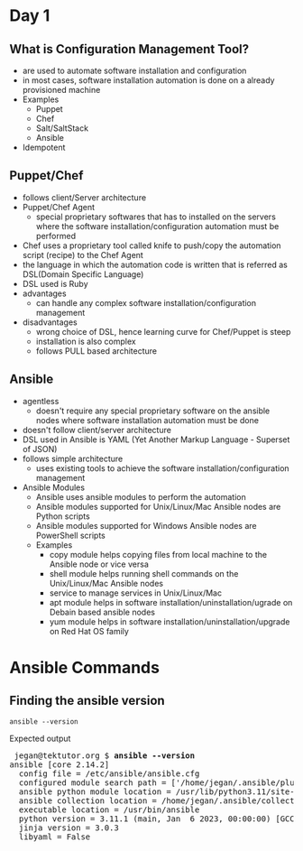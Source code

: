 # Day 1

## What is Configuration Management Tool?
- are used to automate software installation and configuration
- in most cases, software installation automation is done on a already provisioned machine
- Examples
  - Puppet
  - Chef
  - Salt/SaltStack
  - Ansible
- Idempotent

## Puppet/Chef
- follows client/Server architecture
- Puppet/Chef Agent
  - special proprietary softwares that has to installed on the servers where the software installation/configuration automation must be performed
- Chef uses a proprietary tool called knife to push/copy the automation script (recipe) to the Chef Agent
- the language in which the automation code is written that is referred as DSL(Domain Specific Language)
- DSL used is Ruby
- advantages
  - can handle any complex software installation/configuration management 
- disadvantages
  - wrong choice of DSL, hence learning curve for Chef/Puppet is steep
  - installation is also complex
  - follows PULL based architecture

## Ansible
- agentless
  - doesn't require any special proprietary software on the ansible nodes where software installation automation must be done
- doesn't follow client/server architecture
- DSL used in Ansible is YAML (Yet Another Markup Language - Superset of JSON)
- follows simple architecture
  - uses existing tools to achieve the software installation/configuration management
- Ansible Modules
  - Ansible uses ansible modules to perform the automation
  - Ansible modules supported for Unix/Linux/Mac Ansible nodes are Python scripts
  - Ansible modules supported for Windows Ansible nodes are PowerShell scripts
  - Examples
    - copy module helps copying files from local machine to the Ansible node or vice versa
    - shell module helps running shell commands on the Unix/Linux/Mac Ansible nodes
    - service to manage services in Unix/Linux/Mac
    - apt module helps in software installation/uninstallation/ugrade on Debain based ansible nodes
    - yum module helps in software installation/uninstallation/upgrade on Red Hat OS family

# Ansible Commands

## Finding the ansible version
```
ansible --version
```
Expected output
<pre>
 jegan@tektutor.org $ <b>ansible --version</b>
ansible [core 2.14.2]
  config file = /etc/ansible/ansible.cfg
  configured module search path = ['/home/jegan/.ansible/plugins/modules', '/usr/share/ansible/plugins/modules']
  ansible python module location = /usr/lib/python3.11/site-packages/ansible
  ansible collection location = /home/jegan/.ansible/collections:/usr/share/ansible/collections
  executable location = /usr/bin/ansible
  python version = 3.11.1 (main, Jan  6 2023, 00:00:00) [GCC 12.2.1 20221121 (Red Hat 12.2.1-4)] (/usr/bin/python3)
  jinja version = 3.0.3
  libyaml = False
</pre>
